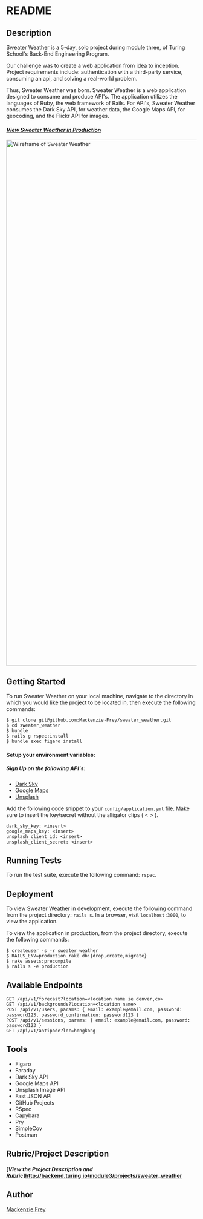 # README

## Description
Sweater Weather is a 5-day, solo project during module three, of Turing School's Back-End Engineering Program.

Our challenge was to create a web application from idea to inception. Project requirements include: authentication with a third-party service, consuming an api, and solving a real-world problem.

Thus, Sweater Weather was born. Sweater Weather is a web application designed to consume and produce API's. The application utilizes the languages of Ruby, the web framework of Rails. For API's, Sweater Weather consumes the Dark Sky API, for weather data, the Google Maps API, for geocoding, and the Flickr API for images.

#### [**_View Sweater Weather in Production_**](https://weather-for-sweaters.herokuapp.com/) </br>

<img width="1389" alt="Wireframe of Sweater Weather" src="http://backend.turing.io/module3/projects/images/sweater_weather/root.png">

## Getting Started

To run Sweater Weather on your local machine, navigate to the directory in which you would like the project to be located in, then execute the following commands:

```
$ git clone git@github.com:Mackenzie-Frey/sweater_weather.git
$ cd sweater_weather
$ bundle
$ rails g rspec:install
$ bundle exec figaro install
```
#### Setup your environment variables:

##### Sign Up on the following API's:
* [Dark Sky](https://darksky.net/dev)
* [Google Maps](https://developers.google.com/maps/documentation/javascript/get-api-key)
* [Unsplash](https://unsplash.com/developers)


Add the following code snippet to your `config/application.yml` file. Make sure to insert the key/secret without the alligator clips ( < > ).
```
dark_sky_key: <insert>
google_maps_key: <insert>
unsplash_client_id: <insert>
unsplash_client_secret: <insert>
```

## Running Tests

To run the test suite, execute the following command: `rspec`.

## Deployment

To view Sweater Weather in development, execute the following command from the project directory: `rails s`. In a browser, visit `localhost:3000`, to view the application.

To view the application in production, from the project directory, execute the following commands:
```
$ createuser -s -r sweater_weather
$ RAILS_ENV=production rake db:{drop,create,migrate}
$ rake assets:precompile
$ rails s -e production
```

## Available Endpoints
```
GET /api/v1/forecast?location=<location name ie denver,co>
GET /api/v1/backgrounds?location=<location name>
POST /api/v1/users, params: { email: example@email.com, password: password123, password_confirmation: password123 }
POST /api/v1/sessions, params: { email: example@email.com, password: password123 }
GET /api/v1/antipode?loc=hongkong

```

## Tools
* Figaro
* Faraday
* Dark Sky API
* Google Maps API
* Unsplash Image API
* Fast JSON API
* GitHub Projects
* RSpec
* Capybara
* Pry
* SimpleCov
* Postman

## Rubric/Project Description
#### [**_View the Project Description and Rubric_**]http://backend.turing.io/module3/projects/sweater_weather

## Author
[Mackenzie Frey](https://github.com/Mackenzie-Frey)
